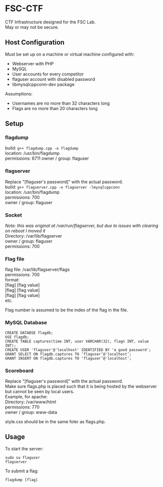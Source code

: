 # FSC-CTF
CTF Infrastructure designed for the FSC Lab.  
May or may not be secure.

## Host Configuration
Must be set up on a machine or virtual machine configured with:
- Webserver with PHP
- MySQL
- User accounts for every competitor
- flaguser account with disabled password
- libmysqlcppconn-dev package

Assumptions:
- Usernames are no more than 32 characters long
- Flags are no more than 20 characters long

## Setup
### flagdump
build: `g++ flagdump.cpp -o flagdump`  
location: /usr/bin/flagdump  
permissions: 6711
owner / group: flaguser

### flagserver
Replace "[flaguser's password]" with the actual password.  
build: `g++ flagserver.cpp -o flagserver -lmysqlcppconn`  
location: /usr/bin/flagdump  
permissions: 700  
owner / group: flaguser

### Socket
_Note: this was original at /var/run/flagserver, but due to issues with clearing on reboot I moved it_  
Directory: /var/lib/flagserver  
owner / group: flaguser  
permissions: 700  

### Flag file
flag file: /var/lib/flagserver/flags  
permissions: 700  
format:  
[flag] [flag value]  
[flag] [flag value]  
[flag] [flag value]  
etc.

Flag number is assumed to be the index of the flag in the file.

### MySQL Database
```
CREATE DATABSE flagdb;
USE flagdb;
CREATE TABLE captures(time INT, user VARCHAR(32), flagn INT, value INT);
CREATE USER 'flaguser'@'localhost' IDENTIFIED BY 'a good password';
GRANT SELECT ON flagdb.captures TO ‘flaguser’@'localhost’;
GRANT INSERT ON flagdb.captures TO ‘flaguser’@'localhost’;
```

### Scoreboard
Replace "[flaguser's password]" with the actual password.  
Make sure flags.php is placed such that it is being hosted by the webserver but cannot be seen by local users.  
Example, for apache:  
Directory: /var/www/html  
permissions: 770  
owner / group: www-data  

style.css should be in the same foler as flags.php.

## Usage
To start the server:
```
sudo su flaguser
flagserver
```
To submit a flag:
```
flagdump [flag]
```
